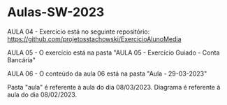 # Aulas-SW-2023

AULA 04 - Exercício está no seguinte repositório:
https://github.com/projetosstachowski/ExercicioAlunoMedia

AULA 05 - O exercício está na pasta "AULA 05 - Exercício Guiado - Conta Bancária"

AULA 06 - O conteúdo da aula 06 está na pasta "Aula - 29-03-2023"


Pasta "aula" é referente à aula do dia 08/03/2023.
Diagrama é referente à aula do dia 08/02/2023.
